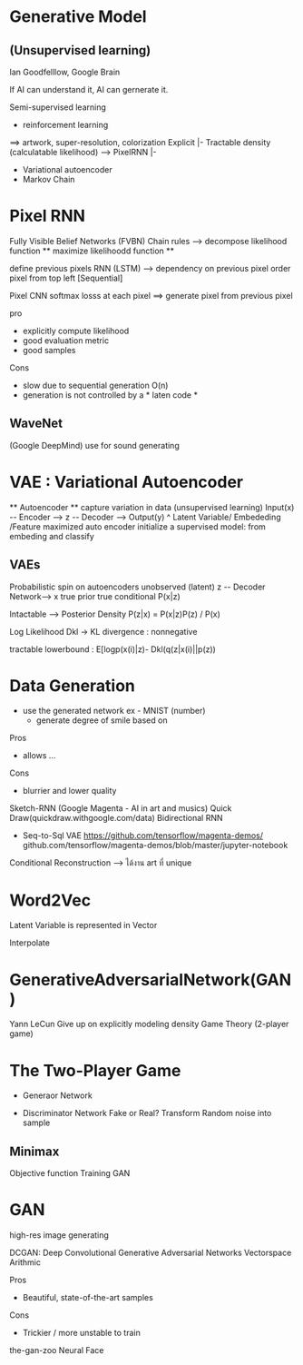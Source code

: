 # Generative Model
## (Unsupervised learning)



Ian Goodfelllow,  Google Brain

If AI can understand it, AI can gernerate it.

Semi-supervised learning
- reinforcement learning

==> artwork, super-resolution, colorization
Explicit
|- Tractable density (calculatable likelihood) --> PixelRNN
|- 
 - Variational autoencoder
 - Markov Chain

# Pixel RNN
Fully Visible Belief Networks (FVBN)
Chain rules --> decompose likelihood function
** maximize likelihoodd function **

define previous pixels
RNN (LSTM) --> dependency on previous pixel
order pixel from top left [Sequential]

Pixel CNN
softmax losss at each pixel 
==> generate pixel from previous pixel

pro
- explicitly compute likelihood
- good evaluation metric
- good samples

Cons
- slow due to  sequential generation O(n)
- generation  is not controlled by a * laten code *

## WaveNet
(Google DeepMind)
use for sound generating

# VAE : Variational Autoencoder
** Autoencoder ** capture variation in data (unsupervised learning)
Input(x) -- Encoder --> z -- Decoder --> Output(y)
			^ Latent Variable/ Embededing /Feature
maximized auto encoder
initialize a supervised model:
	from embeding and classify
## VAEs
Probabilistic spin on autoencoders
unobserved (latent)
z    -- Decoder Network-->  x
true prior		    true conditional P(x|z)	

Intactable --> Posterior Density
P(z|x) = P(x|z)P(z) / P(x)

Log Likelihood
Dkl -> KL divergence : nonnegative

tractable lowerbound : E[logp(x(i)|z)- Dkl(q(z|x(i)||p(z))

# Data  Generation
- use the generated  network
ex - MNIST (number)
   - generate degree of smile based on 

Pros
- allows ...

Cons
- blurrier and lower quality	


Sketch-RNN (Google Magenta - AI in art and musics)
Quick Draw(quickdraw.withgoogle.com/data)
Bidirectional RNN
- Seq-to-Sql VAE
https://github.com/tensorflow/magenta-demos/
github.com/tensorflow/magenta-demos/blob/master/jupyter-notebook

Conditional Reconstruction --> ได้งาน art ที่ unique

# Word2Vec
Latent Variable is represented in Vector

Interpolate

# GenerativeAdversarialNetwork(GAN)
Yann LeCun
Give up on explicitly modeling density
Game Theory (2-player game)

# The Two-Player Game
- Generaor Network

- Discriminator Network
	Fake or Real?
Transform Random noise into sample
## Minimax
Objective function
Training GAN

# GAN
high-res image generating

DCGAN: Deep Convolutional Generative Adversarial Networks
Vectorspace Arithmic

Pros
- Beautiful, state-of-the-art samples

Cons
- Trickier / more unstable to train

the-gan-zoo
Neural Face


